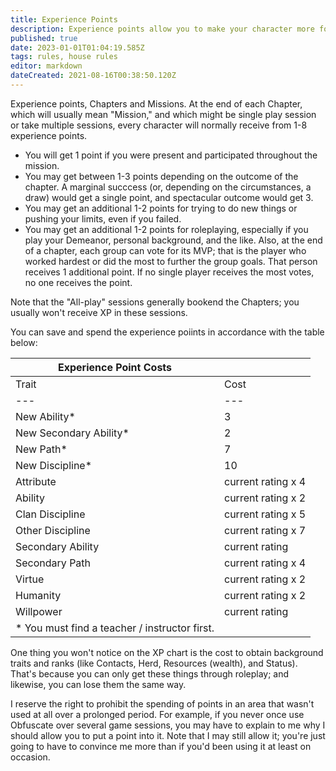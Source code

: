 ```yaml
---
title: Experience Points
description: Experience points allow you to make your character more formidable
published: true
date: 2023-01-01T01:04:19.585Z
tags: rules, house rules
editor: markdown
dateCreated: 2021-08-16T00:38:50.120Z
---
```


Experience points, Chapters and Missions. 
At the end of each Chapter, which will usually mean "Mission," and which might be single play session or take multiple sessions, every character will normally receive from 1-8 experience points.
- 	You will get 1 point if you were present and participated throughout the mission. 
- You may get between 1-3 points depending on the outcome of the chapter. A marginal succcess (or, depending on the circumstances, a draw) would get a single point, and spectacular outcome would get 3.
- 	You may get an additional 1-2 points for trying to do new things or pushing your limits, even if you failed. 
- 	You may get an additional 1-2 points for roleplaying, especially if you play your Demeanor, personal background, and the like.
Also, at the end of a chapter, each group can vote for its MVP; that is the player who worked hardest or did the most to further the group goals. That person receives 1 additional point. If no single player receives the most votes, no one receives the point.

Note that the "All-play" sessions generally bookend the Chapters; you usually won't receive XP in these sessions.

You can save and spend the experience poiints in accordance with the table below:

| Experience Point Costs |     |
| --- | --- |
| Trait | Cost |
| --- | --- |
| New Ability\* | 3   |
| New Secondary Ability\* | 2   |
| New Path\* | 7   |
| New Discipline\* | 10  |
| Attribute | current rating x 4 |
| Ability | current rating x 2 |
| Clan Discipline | current rating x 5 |
| Other Discipline | current rating x 7 |
| Secondary Ability | current rating  |
| Secondary Path | current rating x 4 |
| Virtue | current rating x 2 |
| Humanity | current rating x 2 |
| Willpower | current rating |
| \* You must find a teacher / instructor first. |     |

One thing you won't notice on the XP chart is the cost to obtain background traits and ranks (like Contacts, Herd, Resources (wealth), and Status). That's because you can only get these things through roleplay; and likewise, you can lose them the same way.

I reserve the right to prohibit the spending of points in an area that wasn't used at all over a prolonged period. For example, if you never once use Obfuscate over several game sessions, you may have to explain to me why I should allow you to put a point into it. Note that I may still allow it; you're just going to have to convince me more than if you'd been using it at least on occasion. 